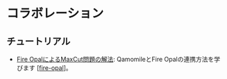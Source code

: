 # コラボレーション

## チュートリアル

- [Fire OpalによるMaxCut問題の解法](maxcut-qamomile-with-fire-opal.ipynb): QamomileとFire Opalの連携方法を学びます [[fire-opal](https://q-ctrl.com/fire-opal)]。
